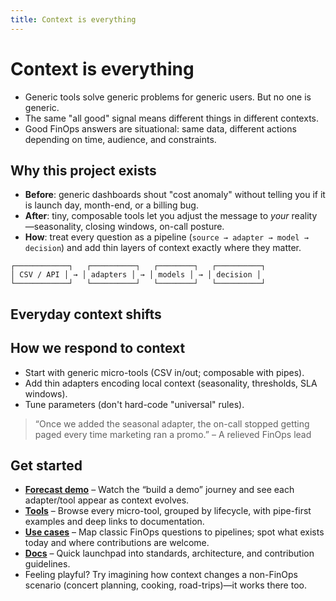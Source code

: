 ```yaml
---
title: Context is everything
---
```


# Context is everything

- Generic tools solve generic problems for generic users. But no one is generic.
- The same "all good" signal means different things in different contexts.
- Good FinOps answers are situational: same data, different actions depending on time, audience, and constraints.

## Why this project exists

- **Before**: generic dashboards shout "cost anomaly" without telling you if it is launch day, month-end, or a billing bug.
- **After**: tiny, composable tools let you adjust the message to *your* reality—seasonality, closing windows, on-call posture.
- **How**: treat every question as a pipeline (`source → adapter → model → decision`) and add thin layers of context exactly where they matter.

```
┌────────────┐   ┌──────────┐   ┌────────┐   ┌──────────┐
│ CSV / API │ → │ adapters │ → │ models │ → │ decision │
└────────────┘   └──────────┘   └────────┘   └──────────┘
```

## Everyday context shifts

## How we respond to context
- Start with generic micro-tools (CSV in/out; composable with pipes).
- Add thin adapters encoding local context (seasonality, thresholds, SLA windows).
- Tune parameters (don't hard-code "universal" rules).

> “Once we added the seasonal adapter, the on-call stopped getting paged every time marketing ran a promo.” – A relieved FinOps lead

## Get started
- **[Forecast demo](./forecast-demo)** – Watch the “build a demo” journey and see each adapter/tool appear as context evolves.
- **[Tools](./tools)** – Browse every micro-tool, grouped by lifecycle, with pipe-first examples and deep links to documentation.
- **[Use cases](./use-cases)** – Map classic FinOps questions to pipelines; spot what exists today and where contributions are welcome.
- **[Docs](./docs)** – Quick launchpad into standards, architecture, and contribution guidelines.
- Feeling playful? Try imagining how context changes a non-FinOps scenario (concert planning, cooking, road-trips)—it works there too.
